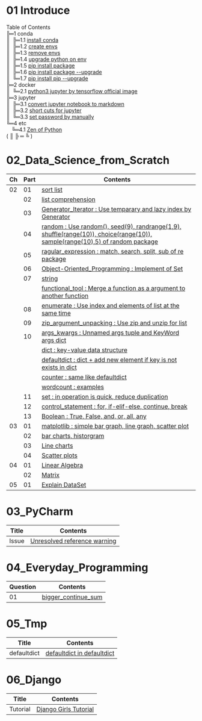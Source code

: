 # 01 Introduce
Table of Contents  
╠═1 conda  
║&ensp;╠═1.1 [install conda](01_Install_and_Use_python/01_conda/01_Install_anaconda.md)  
║&ensp;╠═1.2 [create envs](01_Install_and_Use_python/01_conda/02_conda_create_envs.md)  
║&ensp;╠═1.3 [remove envs](01_Install_and_Use_python/01_conda/03_conda_remove_envs.md)  
║&ensp;╠═1.4 [upgrade python on env](01_Install_and_Use_python/01_conda/04_coda_env_upgrade_python.md)  
║&ensp;╠═1.5 [pip install package](01_Install_and_Use_python/01_conda/05_pip_install_package.md)  
║&ensp;╠═1.6 [pip install package --upgrade](01_Install_and_Use_python/01_conda/06_pip_install_package_upgrade.md)  
║&ensp;╚═1.7 [pip install pip --upgrade](01_Install_and_Use_python/01_conda/07_pip_upgrade.md)  
╠═2 docker  
║&ensp;╚═2.1 [python3 jupyter by tensorflow official image](01_Install_and_Use_python/02_docker/tensorflow_image.md)  
╠═3 jupyter  
║&ensp;╠═3.1 [convert jupyter notebook to markdown](01_Install_and_Use_python/03_jupyter/01_convert_jupyter_notebook_to_markdown.md)  
║&ensp;╠═3.2 [short cuts for jupyter](01_Install_and_Use_python/03_jupyter/02_Jupyter_notebook_shortcuts.md)  
║&ensp;╚═3.3 [set password by manually](01_Install_and_Use_python/03_jupyter/03_jupyter_notebook_passwd.md)  
╚═4 etc  
&ensp;&ensp;╚═4.1 [Zen of Python](01_Install_and_Use_python/04_etc/02_Zen_of_Python_English_Korean.md)  
( ║ ╠ ═ ╚ )  

# 02_Data_Science_from_Scratch
| Ch | Part | Contents                                                                                                                                                                                      |
|----|------|-----------------------------------------------------------------------------------------------------------------------------------------------------------------------------------------------|
| 02 | 01   | [sort list](02_Data_Science_from_Scratch/02_Ch/02.02.01_sort.md)                                                                                                                              |
|    | 02   | [list comprehension](02_Data_Science_from_Scratch/02_Ch/02.02.02_list_comprehension.md)                                                                                                       |
|    | 03   | [Generator_Iterator : Use temparary and lazy index by Generator](02_Data_Science_from_Scratch/02_Ch/02.02.03_Generator_Iterator.md)                                                           |
|    | 04   | [random : Use random(), seed(9), randrange(1,9), shuffle(range(10)), choice(range(10)), sample(range(10),5) of random package](02_Data_Science_from_Scratch/02_Ch/02.02.04_random_numbers.md) |
|    | 05   | [ragular_expression : match, search, split, sub of re package](02_Data_Science_from_Scratch/02_Ch/02.02.05_regular_expression.md)                                                             |
|    | 06   | [Object-Oriented_Programming : Implement of Set](02_Data_Science_from_Scratch/02_Ch/02.02.06_object-oriented_programming.md)                                                                  |
|    | 07   | [string](02_Data_Science_from_Scratch/02_Ch/02.01.07_string.md)                                                                                                                               |
|    |      | [functional_tool : Merge a function as a argument to another function](02_Data_Science_from_Scratch/02_Ch/02.02.07_functional_tool.md)                                                        |
|    | 08   | [enumerate : Use index and elements of list at the same time](02_Data_Science_from_Scratch/02_Ch/02.02.08_enumerate.md)                                                                       |
|    | 09   | [zip_argument_unpacking : Use zip and unzip for list](02_Data_Science_from_Scratch/02_Ch/02.02.09_zip_argument_unpacking.ipynb)                                                               |
|    | 10   | [args_kwargs : Unnamed args tuple and KeyWord args dict](02_Data_Science_from_Scratch/02_Ch/02.02.10_args_kwargs.ipynb)                                                                       |
|    |      | [dict : key-value data structure](02_Data_Science_from_Scratch/02_Ch/02.01.10_dict.md)                                                                                                        |
|    |      | [defaultdict : dict + add new element if key is not exists in dict](02_Data_Science_from_Scratch/02_Ch/02.01.10_defaultdict.md)                                                               |
|    |      | [counter : same like defaultdict](02_Data_Science_from_Scratch/02_Ch/02.01.10_Counter.md)                                                                                                     |
|    |      | [wordcount : examples](02_Data_Science_from_Scratch/02_Ch/02.01.10_wordcount_examples.md)                                                                                                     |
|    | 11   | [set : in operation is quick, reduce duplication](02_Data_Science_from_Scratch/02_Ch/02.01.11_set.md)                                                                                         |
|    | 12   | [control_statement : for, if-elif-else, continue, break](02_Data_Science_from_Scratch/02_Ch/02.01.12_control_statement.md)                                                                    |
|    | 13   | [Boolean : True, False, and, or, all, any](02_Data_Science_from_Scratch/02_Ch/02.01.13_Boolean.md)                                                                                            |
| 03 | 01   | [matplotlib : simple bar graph, line graph, scatter plot](02_Data_Science_from_Scratch/03_Ch/03.01_matplotlib.ipynb)                                                                          |
|    | 02   | [bar charts, historgram](02_Data_Science_from_Scratch/03_Ch/03.02_bar_charts.ipynb)                                                                                                           |
|    | 03   | [Line charts](02_Data_Science_from_Scratch/03_Ch/03.03_line_charts.ipynb)                                                                                                                     |
|    | 04   | [Scatter plots](02_Data_Science_from_Scratch/03_Ch/03.04_scatter_plots.ipynb)                                                                                                                 |
| 04 | 01   | [Linear Algebra](02_Data_Science_from_Scratch/04_Ch/04.01_Linear_Algebra.ipynb)                                                                                                               |
|    | 02   | [Matrix](02_Data_Science_from_Scratch/04_Ch/04.02_Matrix.ipynb)                                                                                                                               |
| 05 | 01   | [Explain DataSet](02_Data_Science_from_Scratch/05_Ch/05.01_Explain_DataSet.ipynb)                                                                                                             |

# 03_PyCharm
| Title | Contents                                                                      |
|-------|-------------------------------------------------------------------------------|
| Issue | [Unresolved reference warning](03_PyCharm/01_unresolved_reference_warning.md) |

# 04_Everyday_Programming
| Question | Contents                                                                   |
|----------|----------------------------------------------------------------------------|
| 01       | [bigger_continue_sum](04_Everyday_Programming/01_Q/bigger_continue_sum.py) |

# 05_Tmp
| Title       | Contents                                                            |
|-------------|---------------------------------------------------------------------|
| defaultdict | [defaultdict in defaultdict](05_Tmp/01_dictionary_in_dictionary.py) |

# 06_Django
| Title    | Contents                                                                      |
|----------|-------------------------------------------------------------------------------|
| Tutorial | [Django Girls Tutorial](06_Django/01_Django_Girls_Tutorial/memo.md)           |

